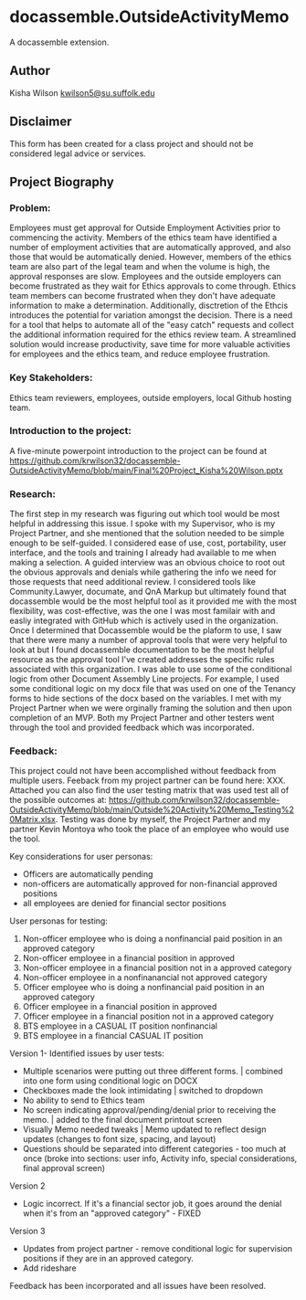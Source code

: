 # docassemble.OutsideActivityMemo

A docassemble extension.

## Author

Kisha Wilson
kwilson5@su.suffolk.edu

## Disclaimer

This form has been created for a class project and should not be considered legal advice or services.

## Project Biography

### Problem: 

Employees must get approval for Outside Employment Activities prior to commencing the activity. Members of the ethics team have identified a number of employment activities that are automatically approved, and also those that would be automatically denied. However, members of the ethics team are also part of the legal team and when the volume is high, the approval responses are slow. Employees and the outside employers can become frustrated as they wait for Ethics approvals to come through. Ethics team members can become frustrated when they don't have adequate information to make a determination.  Additionally, disctretion of the Ethcis introduces the potential for variation amongst the decision. There is a need for a tool that helps to automate all of the "easy catch" requests and collect the additional information required for the ethics review team. A streamlined solution would increase productivity, save time for more valuable activities for employees and the ethics team, and reduce employee frustration.

### Key Stakeholders: 

Ethics team reviewers, employees, outside employers, local Github hosting team.

### Introduction to the project:  

A five-minute powerpoint introduction to the project can be found at https://github.com/krwilson32/docassemble-OutsideActivityMemo/blob/main/Final%20Project_Kisha%20Wilson.pptx

### Research: 

The first step in my research was figuring out which tool would be most helpful in addressing this issue. I spoke with my Supervisor, who is my Project Partner, and she mentioned that the solution needed to be simple enough to be self-guided. I considered ease of use, cost, portability, user interface, and the tools and training I already had available to me when making a selection. A guided interview was an obvious choice to root out the obvious approvals and denials while gathering the info we need for those requests that need additional review. I considered tools like Community.Lawyer, documate, and QnA Markup but ultimately found that docassemble would be the most helpful tool as it provided me with the most flexibility, was cost-effective, was the one I was most familair with and easliy integrated with GitHub which is actively used in the organization. Once I determined that Docassemble would be the plaform to use, I saw that there were many a number of approval tools that were very helpful to look at but I found docassemble documentation to be the most helpful resource as the approval tool I've created addresses the specific rules associated with this organization. I was able to use some of the conditional logic from other Document Assembly Line projects. For example, I used some conditional logic on my docx file that was used on one of the Tenancy forms to hide sections of the docx based on the variables. I met with my Project Partner when we were orginally framing the solution and then upon completion of an MVP. Both my Project Partner and other testers went through the tool and provided feedback which was incorporated.

### Feedback:

This project could not have been accomplished without feedback from multiple users. Feeback from my project partner can be found here: XXX. Attached you can also find the user testing matrix that was used test all of the possible outcomes at: https://github.com/krwilson32/docassemble-OutsideActivityMemo/blob/main/Outside%20Activity%20Memo_Testing%20Matrix.xlsx. Testing was done by myself, the Project Partner and my partner Kevin Montoya who took the place of an employee who would use the tool.

Key considerations for user personas:
- Officers are automatically pending
- non-officers are automatically approved for non-financial approved positions
- all employees are denied for financial sector positions

User personas for testing:
 1. Non-officer employee who is doing a nonfinancial paid position in an approved category
 2. Non-officer employee in a financial position in approved
 3. Non-officer employee in a financial position not in a approved category
 4. Non-officer employee in a nonfinanancial not approved category
 4. Officer employee who is doing a nonfinancial paid position in an approved category
 5. Officer employee in a financial position in approved
 6. Officer employee in a financial position not in a approved category
 7. BTS employee in a CASUAL IT position nonfinancial
 8. BTS employee in a financial CASUAL IT position 
 
 
Version 1- Identified issues by user tests:
- Multiple scenarios were putting out three different forms. | combined into one form using conditional logic on DOCX
- Checkboxes made the look intimidating | switched to dropdown
- No ability to send to Ethics team 
- No screen indicating approval/pending/denial prior to receiving the memo. | added to the final document printout screen
- Visually Memo needed tweaks | Memo updated to reflect design updates (changes to font size, spacing, and layout)
- Questions should be separated into different categories - too much at once (broke into sections: user info, Activity info, special considerations, final approval screen)

Version 2
- Logic incorrect. If it's a financial sector job, it goes around the denial when it's from an "approved category" - FIXED

Version 3
- Updates from project partner - remove conditional logic for supervision positions if they are in an approved category.
- Add rideshare

Feedback has been incorporated and all issues have been resolved.

